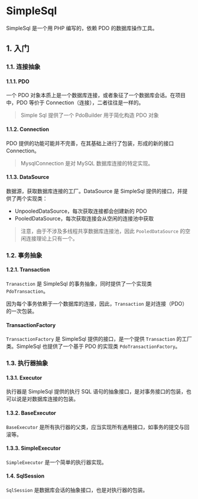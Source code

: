 # SimpleSql
SimpleSql 是一个用 PHP 编写的，依赖 PDO 的数据库操作工具。

## 1. 入门
### 1.1. 连接抽象
#### 1.1.1. PDO
一个 PDO 对象本质上是一个数据库连接，或者象征了一个数据库会话。在项目中，PDO 等价于 Connection（连接），二者往往是一样的。

> Simple Sql 提供了一个 PdoBuilder 用于简化构造 PDO 对象

#### 1.1.2. Connection
PDO 提供的功能可能并不完善，在其基础上进行了包装，形成的新的接口 Connection。

> MysqlConnection 是对 MySQL 数据库连接的特定实现。


#### 1.1.3. DataSource

数据源，获取数据库连接的工厂。DataSource 是 SimpleSql 提供的接口，并提供了两个实现类：

- UnpooledDataSource，每次获取连接都会创建新的 PDO
- PooledDataSource，每次获取连接会从空闲的连接池中获取


> 注意，由于不涉及多线程共享数据库连接池，因此 `PooledDataSource` 的空闲连接理论上只有一个。


### 1.2. 事务抽象
#### 1.2.1. Transaction

`Tranasction` 是 SimpleSql 的事务抽象，同时提供了一个实现类 `PdoTransaction`。

因为每个事务依赖于一个数据库的连接，因此，`Transaction` 是对连接（PDO）的一次包装。

#### TransactionFactory

`TransactionFactory` 是 SimpleSql 提供的接口，是一个提供 `Transaction` 的工厂类。SimpleSql 也提供了一个基于 PDO 的实现类 `PdoTransactionFactory`。




### 1.3. 执行器抽象

#### 1.3.1. Executor

执行器是 SimpleSql 提供的执行 SQL 语句的抽象接口，是对事务接口的包装，也可以说是对数据库连接的包装。

#### 1.3.2. BaseExecutor

`BaseExecutor` 是所有执行器的父类，应当实现所有通用接口，如事务的提交与回滚等。

#### 1.3.3. SimpleExecutor

`SimpleExecutor` 是一个简单的执行器实现。


#### 1.4. SqlSession

`SqlSession` 是数据库会话的抽象接口，也是对执行器的包装。


